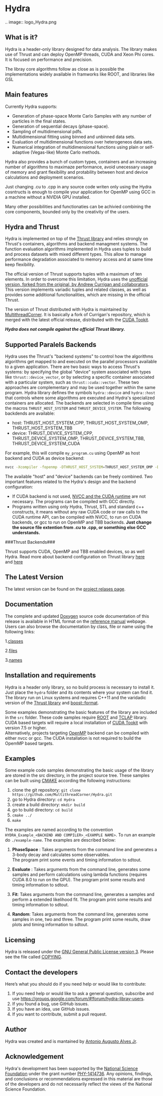 Hydra
=========

.. image:: logo_Hydra.png

What is it?
-----------
Hydra is a header-only library designed for data analysis. The library makes use of Thrust and can deploy OpenMP
threads, CUDA and Xeon Phi cores. It is focused on performance and precision. 

The libray core algorithms follow as close as is possible the implementations widely available in framworks like ROOT, and libraries 
like GSL

Main features
-------------

Currently Hydra supports:

* Generation of phase-space Monte Carlo Samples with any number of particles in the final states.
* Generation of sequential decays (phase-space).
* Sampling of multidimensional pdfs.
* Multidimensional fitting using binned and unbinned data sets.
* Evaluation of multidimensional functions over heterogeneos data sets. 
* Numerical integration of multidimensional functions using plain or self-adaptive (Vegas-like) Monte Carlo methods.

Hydra also provides a bunch of custom types, containers and an increasing number of algorithms
to maximaze performance, avoid unecessary usage of memory and grant flexibility and protability between 
host and device calculations and deployment scenarios. 

Just changing .cu to .cpp in any source code writen only using the Hydra cosntructs is enough
to compile your application for OpenMP using GCC in a machine without a NVIDIA GPU installed.

Many other possibilities and functionaties can be achivied combining the core components, bounded only by the creativity of the users. 

Hydra and Thrust
----------------

Hydra is implemented on top of the [Thrust library](https://thrust.github.io/) and relies strongly on Thrust's containers, algorithms and backend managment systems.
The function evaluation algorithms implemented in Hydra uses tuples to build and process datasets with mixed different types. This allow to manage  
performance degradation associated to memory access and at same time keep flexibility.   

The official version of Thrust supports tuples with a maximum of ten elements. In order to overcome this limitation, Hydra uses the 
[unofficial version, forked from the original, by Andrew Currigan and collaborators](https://github.com/andrewcorrigan/thrust-multi-permutation-iterator). 
This version implements variadic tuples and related classes, as well as provides some additional functionalities, which are missing in the official Thrust.

The version of Thrust distributed with Hydra is maintained by [MultithreadCorner](https://github.com/MultithreadCorner). It is basically 
a fork of Currigan's repository, which is merged with the latest official release, distributed with the 
[CUDA Tookit](https://developer.nvidia.com/cuda-toolkit). 

***Hydra does not compile against the official Thrust library.***


Supported Paralels Backends
---------------------------

Hydra uses the Thrust's "backend systems" to control how the algorithms algorithms get
mapped to and executed on the parallel processors available to a given application. 
There are two basic ways to access Thrust's systems: by specifying the global "device" system associated with types like ```thrust::device_vector```,
or by selecting a specific container associated with a particular system, such as ```thrust::cuda::vector```. 
These two approaches are complementary and may be used together within the same program.
Hydra library defines the symbols ```hydra::device``` and ```hydra::host``` that controls where some algorithms are executed and 
Hydra's specialized containers are allocated. 
The backends are selected in compile time using the macros ```THRUST_HOST_SYSTEM``` and ```THRUST_DEVICE_SYSTEM```.
The following backdends are available:
 
* host: THRUST_HOST_SYSTEM_CPP, THRUST_HOST_SYSTEM_OMP, THRUST_HOST_SYSTEM_TBB
* device: THRUST_DEVICE_SYSTEM_CPP, THRUST_DEVICE_SYSTEM_OMP, THRUST_DEVICE_SYSTEM_TBB, THRUST_DEVICE_SYSTEM_CUDA

For example, this will compile ```my_program.cu``` using OpenMP as host backend and CUDA as device backend:

```bash
nvcc -Xcompiler -fopenmp -DTHRUST_HOST_SYSTEM=THRUST_HOST_SYSTEM_OMP -DTHRUST_DEVICE_SYSTEM=THRUST_DEVICE_SYSTEM_CUDA  my_program.cu
```
The available "host" and "device" backends can be freely combined. 
Two important features related to the Hydra's design and the backend configuration:

* If CUDA backend is not used, [NVCC and the CUDA runtime](https://developer.nvidia.com/cuda-toolkit) are not necessary. The programs can be compiled with GCC directly.
* Programs written using only Hydra, Thrust, STL and standard c++ constructs, it means without any raw CUDA code or raw calls to the CUDA runtime API,
can be compiled with NVCC, to run on CUDA backends, or gcc to run on OpenMP and TBB backends. **Just change the source file extention from .cu to .cpp, or something else GCC understands.**        

###Thrust Backends###

Thrust supports CUDA, OpenMP and TBB enabled devices, so as well Hydra.
Read more about backend configuration on Thrust library [here](https://github.com/thrust/thrust/wiki/Device-Backends)  
and [here](https://github.com/thrust/thrust/wiki/Host-Backends)


The Latest Version
------------------

The latest version can be found on the 
[project relases page](https://github.com/MultithreadCorner/Hydra/releases).

Documentation
-------------

The complete and updated [Doxygen](http://www.doxygen.org/) source code documentation of this release is available in HTML format on the
[reference manual](http://multithreadcorner.github.io/Hydra/) webpage.
Users can also browse the documentation by class, file or name using the following links:

1.[classes](http://multithreadcorner.github.io/Hydra/classes.html)

2.[files](http://multithreadcorner.github.io/Hydra/files.html)

3.[names](http://multithreadcorner.github.io/Hydra/namespacemembers.html)

Installation and requirements 
-----------------------------

Hydra is a header only library, so no build process is necessary to install it. 
Just place the `hydra` folder and its contents where your system can find it.
The library run on Linux systems and requires C++11 and the varidadic version of the 
[Thrust library](https://github.com/MultithreadCorner/thrust-multi-permutation-iterator) 
and [boost::format](http://www.boost.org/doc/libs/1_61_0/libs/format/doc/format.html). 

Some examples demonstrating the basic features of the library are included in the `src` folder. 
These code samples require [ROOT](https://root.cern.ch/) and [TCLAP](http://tclap.sourceforge.net/) library. 
CUDA based targets will require a local installation of [CUDA Tookit](https://developer.nvidia.com/cuda-toolkit)
with version 7.5 or higher.   
Alternatively, projects targeting [OpenMP](http://openmp.org/wp/) backend can be compiled with either nvcc or gcc. 
The CUDA installation is not required to build the OpemMP based targets. 

Examples
--------

Some example code samples demonstrating the basic usage of the library are stored in the src directory, in the project source tree. 
These samples can be built using [CMAKE](https://cmake.org/) according the following instructions:

1. clone the git repository: `git clone https://github.com/MultithreadCorner/Hydra.git`
2. go to Hydra directory: `cd Hydra`
3. create a build directory: `mkdir build` 
4. go to build directory: `cd build`
4. `cmake ../`
5. `make`


The examples are named according to the convention `HYDRA_Example_<BACKEND AND COMPILER>_<EXAMPLE NAME>`. To run an example do `./example-name`.
The examples are described below:

1. __PhaseSpace__ : Takes arguments from the command line and generates a 3-body decay and calculates some observables.   
The program print some events and timing information to sdtout.

2. __Evaluate__ : Takes arguments from the command line, generates some samples and perform calculations 
using lambda functions (requires CUDA 8.0 to run on the GPU). 
The program print some results and timing information to sdtout.

3. __Fit__: Takes arguments from the command line, generates a samples and perform a extended likelihood fit. 
The program print some results and timing information to sdtout.

4. __Random__: Takes arguments from the command line, generates some samples  in one, two and three. 
The program print some results, draw plots and timing information to sdtout.


Licensing
---------

Hydra is released under the [GNU General Public License version 3](http://www.gnu.org/licenses/gpl-3.0.en.html). 
Please see the file called [COPYING](https://github.com/MultithreadCorner/Hydra/blob/master/COPYING).

Contact the developers
----------------------
Here’s what you should do if you need help or would like to contribute:

1. If you need help or would like to ask a general question, subscribe and use https://groups.google.com/forum/#!forum/hydra-libray-users.
2. If you found a bug, use GitHub issues.
3. If you have an idea, use GitHub issues.
4. If you want to contribute, submit a pull request.

Author
--------

Hydra was created and is mantained by [Antonio Augusto Alves Jr](@AAAlvesJr).

Acknowledgement
---------------

Hydra's development has been supported by the [National Science Foundation](http://nsf.gov/index.jsp) 
under the grant number [PHY-1414736](http://nsf.gov/awardsearch/showAward?AWD_ID=1414736). 
Any opinions, findings, and conclusions or recommendations expressed in this material are those of 
the developers and do not necessarily reflect the views of the National Science Foundation.
